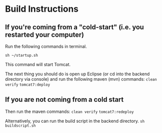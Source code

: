 # Build Instructions

## If you're coming from a "cold-start" (i.e. you restarted your computer) 

Run the following commands in terminal.  
```
sh ~/startup.sh
```
This command will start Tomcat.  

The next thing you should do is open up Eclipse (or cd into the backend directory via console) and run the following maven (mvn) commands:
```clean verify```
```tomcat7:deploy```

## If you are not coming from a cold start 

Then run the maven commands:
```clean verify```
```tomcat7:redeploy```

Alternatively, you can run the build script in the backend directory. ```sh buildscript.sh```

